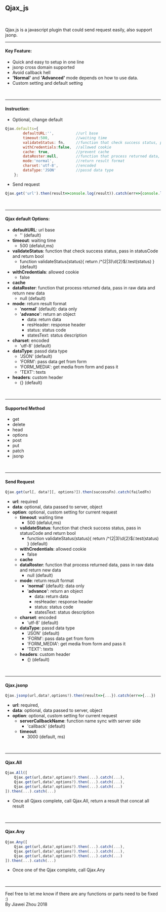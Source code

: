 Qjax_js
---

<br/>

Qjax.js is a javascript plugin that could send request easily, also support jsonp.


---

#### Key Feature:
+ Quick and easy to setup in one line
+ jsonp cross domain supported 
+ Avoid callback hell
+ **'Normal'** and **'Advanced'** mode depends on how to use data.
+ Custom setting and default setting

<br/>

---

#### Instruction:
+ Optional, change default
```javascript
Qjax.defaults={
        defaultURL:'',          //url base
        timeout:500,            //waiting time
        validateStatus: fn,     //function that check success status, pass in statusCode and return bool
        withCredentials:false,  //allowed cookie
        cache: true,            //prevent cache
        dataRoster:null,        //function that process returned data, pass in raw data and return new data
        mode:'normal',          //return result format
        charset:'utf-8',        //encoded
        dataType:'JSON'         //passd data type
    };
```
+ Send request
```javascript
Qjax.get('url').then(result=>console.log(result)).catch(err=>{console.log(err)})
```

<br/>

---

#### Qjax default Options:
+ **defaultURL**: url base
    + '' (default)
+ **timeout**: waiting time
    + 500 (defalut,ms)
+ **validateStatus**: function that check success status, pass in statusCode and return bool
    + function validateStatus(status){
                  return /^(2|3)\d{2}$/.test(status)
              } (default)
+ **withCredentials**: allowed cookie
    + false
+ **cache**
+ **dataRoster**: function that process returned data, pass in raw data and return new data
    + null (default)
+ **mode**: return result format
    + '**normal**' (default): data only
    + '**advance**': return an object
        + data: return data
        + resHeader: response header
        + status: status code
        + statesText: status description
+ **charset**: encoded
    + 'utf-8' (default)
+ **dataType**: passd data type
    + 'JSON' (default)
    + 'FORM': pass data get from form
    + 'FORM_MEDIA': get media from form and pass it
    + 'TEXT': texts
+ **headers**: custom header
    + {} (default)

<br/>

---

#### Supported Method
+ get
+ delete
+ head
+ options
+ post
+ put
+ patch
+ jsonp
   
<br/>

---

#### Send Request
```javascript
Qjax.get(url[, data?][, options?]).then(successFn).catch(failedFn)
```
+ **url**: required
+ **data**: optional, data passed to server, object
+ **option**: optional, custom setting for current request
    + **timeout**: waiting time
        + 500 (defalut,ms)
    + **validateStatus**: function that check success status, pass in statusCode and return bool
        + function validateStatus(status){
                      return /^(2|3)\d{2}$/.test(status)
                  } (default)
    + **withCredentials**: allowed cookie
        + false
    + **cache**
    + **dataRoster**: function that process returned data, pass in raw data and return new data
        + null (default)
    + **mode**: return result format
        + '**normal**' (default): data only
        + '**advance**': return an object
            + data: return data
            + resHeader: response header
            + status: status code
            + statesText: status description
    + **charset**: encoded
        + 'utf-8' (default)
    + **dataType**: passd data type
        + 'JSON' (default)
        + 'FORM': pass data get from form
        + 'FORM_MEDIA': get media from form and pass it
        + 'TEXT': texts
    + **headers**: custom header
        + {} (default)

<br/>

---

#### Qjax.jsonp
```javascript
Qjax.jsonp(url,data?,options?).then(result=>{...}).catch(err=>{...})
```
+ **url**: required, 
+ **data**: optional, data passed to server, object
+ **option**: optional, custom setting for current request
    + **serverCallbackName**: function name sync with server side
        + 'callback' (default)
    + **timeout**:
        + 3000 (default, ms)

<br/>

---

#### Qjax.All
```javascript
Qjax.All([
    Qjax.get(url,data?,options?).then(...).catch(...),
    Qjax.get(url,data?,options?).then(...).catch(...),
    Qjax.get(url,data?,options?).then(...).catch(...)
]).then(...).catch(...)
```
+ Once all Qjaxs complete, call Qjax.All, return a result that concat all result

<br/>

---

#### Qjax.Any
```javascript
Qjax.Any([
    Qjax.get(url,data?,options?).then(...).catch(...),
    Qjax.get(url,data?,options?).then(...).catch(...),
    Qjax.get(url,data?,options?).then(...).catch(...)
]).then(...).catch(...)
```
+ Once one of the Qjax complete, call Qjax.Any

<br/>

---


Feel free to let me know if there are any functions or parts need to be fixed :)
<br>By Jiawei Zhou 2018
